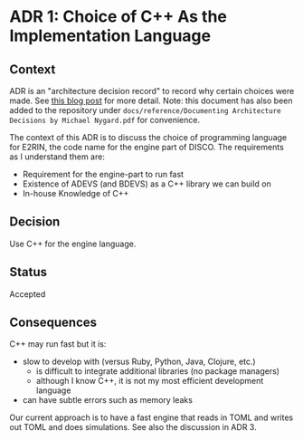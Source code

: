 # ADR 1: Choice of C++ As the Implementation Language

## Context

ADR is an "architecture decision record" to record why certain choices were made.
See [this blog post](http://thinkrelevance.com/blog/2011/11/15/documenting-architecture-decisions) for more detail.
Note: this document has also been added to the repository under `docs/reference/Documenting Architecture Decisions by Michael Nygard.pdf` for convenience.

The context of this ADR is to discuss the choice of programming language for E2RIN, the code name for the engine part of DISCO.
The requirements as I understand them are:

- Requirement for the engine-part to run fast
- Existence of ADEVS (and BDEVS) as a C++ library we can build on
- In-house Knowledge of C++

## Decision

Use C++ for the engine language.


## Status

Accepted


## Consequences

C++ may run fast but it is:

- slow to develop with (versus Ruby, Python, Java, Clojure, etc.)
    - is difficult to integrate additional libraries (no package managers)
    - although I know C++, it is not my most efficient development language
- can have subtle errors such as memory leaks

Our current approach is to have a fast engine that reads in TOML and writes out TOML and does simulations.
See also the discussion in ADR 3.
